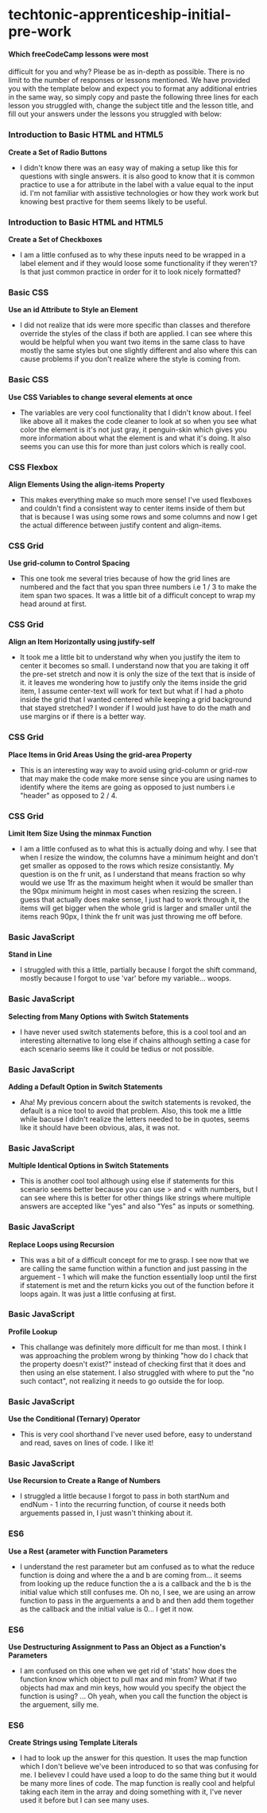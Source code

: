 # techtonic-apprenticeship-initial-pre-work

#### Which freeCodeCamp lessons were most
difficult for you and why? Please be as
in-depth as possible. There is no limit to
the number of responses or lessons
mentioned. We have provided you with the
template below and expect you to format any
additional entries in the same way, so
simply copy and paste the following three
lines for each lesson you struggled with,
change the subject title and the lesson
title, and fill out your answers under the
lessons you struggled with below:
### Introduction to Basic HTML and HTML5
**Create a Set of Radio Buttons**
- I didn't know there was an easy way of making a setup like this for questions with single answers. it is also good to know that it is common practice to use a for attribute in the label with a value equal to the input id. I'm not familiar with assistive technologies or how they work work but knowing best practive for them seems likely to be useful.
### Introduction to Basic HTML and HTML5
**Create a Set of Checkboxes**
- I am a little confused as to why these inputs need to be wrapped in a label element and if they would loose some functionality if they weren't?Is that just common practice in order for it to look nicely formatted?
### Basic CSS
**Use an id Attribute to Style an Element**
- I did not realize that ids were more specific than classes and therefore override the styles of the class if both are applied. I can see where this would be helpful when you want two items in the same class to have mostly the same styles but one slightly different and also where this can cause problems if you don't realize where the style is coming from. 
### Basic CSS
**Use CSS Variables to change several elements at once**
- The variables are very cool functionality that I didn't know about. I feel like above all it makes the code cleaner to look at so when you see what color the element is it's not just gray, it penguin-skin which gives you more information about what the element is and what it's doing. It also seems you can use this for more than just colors which is really cool. 
### CSS Flexbox
**Align Elements Using the align-items Property**
- This makes everything make so much more sense! I've used flexboxes and couldn't find a consistent way to center items inside of them but that is because I was using some rows and some columns and now I get the actual difference between justify content and align-items.
### CSS Grid
**Use grid-column to Control Spacing**
- This one took me several tries because of how the grid lines are numbered and the fact that you span three numbers i.e 1 / 3 to make the item span two spaces. It was a little bit of a difficult concept to wrap my head around at first.
### CSS Grid
**Align an Item Horizontally using justify-self**
- It took me a little bit to understand why when you justify the item to center it becomes so small. I understand now that you are taking it off the pre-set stretch and now it is only the size of the text that is inside of it. it leaves me wondering how to justify only the items inside the grid item, I assume center-text will work for text but what if I had a photo inside the grid that I wanted centered while keeping a grid background that stayed stretched? I wonder if I would just have to do the math and use margins or if there is a better way.
### CSS Grid
**Place Items in Grid Areas Using the grid-area Property**
- This is an interesting way way to avoid using grid-column or grid-row that may make the code make more sense since you are using names to identify where the items are going as opposed to just numbers i.e "header" as opposed to 2 / 4.
### CSS Grid
**Limit Item Size Using the minmax Function**
- I am a little confused as to what this is actually doing and why. I see that when I resize the window, the columns have a minimum height and don't get smaller as opposed to the rows which resize consistantly. My question is on the fr unit, as I understand that means fraction so why would we use 1fr as the maximum height when it would be smaller than the 90px minimum height in most cases when resizing the screen. I guess that actually does make sense, I just had to work through it, the items will get bigger when the whole grid is larger and smaller until the items reach 90px, I think the fr unit was just throwing me off before. 
### Basic JavaScript
**Stand in Line**
- I struggled with this a little, partially because I forgot the shift command, mostly because I forgot to use 'var' before my variable... woops.
### Basic JavaScript
**Selecting from Many Options with Switch Statements**
- I have never used switch statements before, this is a cool tool and an interesting alternative to long else if chains although setting a case for each scenario seems like it could be tedius or not possible.
### Basic JavaScript
**Adding a Default Option in Switch Statements**
- Aha! My previous concern about the switch statements is revoked, the default is a nice tool to avoid that problem. Also, this took me a little while bacuse I didn't realize the letters needed to be in quotes, seems like it should have been obvious, alas, it was not.
### Basic JavaScript
**Multiple Identical Options in Switch Statements**
- This is another cool tool although using else if statements for this scenario seems better because you can use > and < with numbers, but I can see where this is better for other things like strings where multiple answers are accepted like "yes" and also "Yes" as inputs or something. 
### Basic JavaScript
**Replace Loops using Recursion**
- This was a bit of a difficult concept for me to grasp. I see now that we are calling the same function within a function and just passing in the arguement - 1 which will make the function essentially loop until the first if statement is met and the return kicks you out of the function before it loops again. It was just a little confusing at first.
### Basic JavaScript
**Profile Lookup**
- This challange was definitely more difficult for me than most. I think I was approaching the problem wrong by thinking "how do I chack that the property doesn't exist?" instead of checking first that it does and then using an else statement. I also struggled with where to put the "no such contact", not realizing it needs to go outside the for loop.
### Basic JavaScript
**Use the Conditional (Ternary) Operator**
- This is very cool shorthand I've never used before, easy to understand and read, saves on lines of code. I like it!
### Basic JavaScript
**Use Recursion to Create a Range of Numbers**
- I struggled a little because I forgot to pass in both startNum and endNum - 1 into the recurring function, of course it needs both arguements passed in, I just wasn't thinking about it. 
### ES6
**Use a Rest {arameter with Function Parameters**
- I understand the rest parameter but am confused as to what the reduce function is doing and where the a and b are coming from... it seems from looking up the reduce function the a is a callback and the b is the initial value which still confuses me. Oh no, I see, we are using an arrow function to pass in the arguements a and b and then add them together as the callback and the initial value is 0... I get it now.
### ES6
**Use Destructuring Assignment to Pass an Object as a Function's Parameters**
- I am confused on this one when we get rid of 'stats' how does the function know which object to pull max and min from? What if two objects had max and min keys, how would you specify the object the function is using? ... Oh yeah, when you call the function the object is the arguement, silly me. 
### ES6
**Create Strings using Template Literals**
- I had to look up the answer for this question. It uses the map function which I don't believe we've been introduced to so that was confusing for me. I believev I could have used a loop to do the same thing but it would be many more lines of code. The map function is really cool and helpful taking each item in the array and doing something with it, I've never used it before but I can see many uses.
